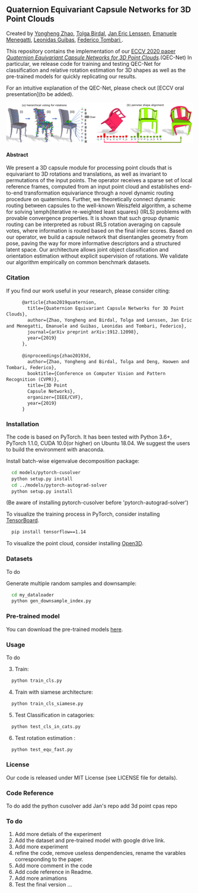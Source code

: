 

## Quaternion Equivariant Capsule Networks for 3D Point Clouds
Created by <a href="http://campar.in.tum.de/Main/YongHengZhao" target="_blank">Yongheng Zhao</a>, 
<a href="http://tbirdal.me/" target="_blank">Tolga Birdal</a>, 
<a href="https://scholar.google.de/citations?user=enXCzCgAAAAJ&hl=en" target="_blank">Jan Eric Lenssen</a>, 
<a href="http://www.dei.unipd.it/~emg/" target="_blank">Emanuele Menegatti</a>, 
<a href="https://profiles.stanford.edu/leonidas-guibas" target="_blank">Leonidas Guibas</a>, 
<a href="http://campar.in.tum.de/Main/FedericoTombari" target="_blank">Federico Tombari </a>.

This repository contains the implementation of our [ECCV 2020 paper *Quaternion Equivariant Capsule Networks for 3D Point Clouds*](https://arxiv.org/abs/1912.12098).(QEC-Net) In particular, we release code for training and testing QEC-Net for classification and relative rotation estimation for 3D shapes as well as the pre-trained models for quickly replicating our results. 

For an intuitive explanation of the QEC-Net, please check out [ECCV oral presentation](to be added).

![](https://github.com/yongheng1991/qec_net/blob/master/docs/teaser.png )



#### Abstract
We present a 3D capsule module for processing point clouds that is equivariant to 3D rotations and translations, as well as invariant to permutations of the input points. The operator receives a sparse set of local reference frames, computed from an input point cloud and establishes end-to-end transformation equivariance through a novel dynamic routing procedure on quaternions. Further, we theoretically connect dynamic routing between capsules to the well-known Weiszfeld algorithm, a scheme for solving \emph{iterative re-weighted least squares} (IRLS) problems with provable convergence properties. It is shown that such group dynamic routing can be interpreted as robust IRLS rotation averaging on capsule votes, where information is routed based on the final inlier scores. Based on our operator, we build a capsule network that disentangles geometry from pose, paving the way for more informative descriptors and a structured latent space. Our architecture allows joint object classification and orientation estimation without explicit supervision of rotations. We validate our algorithm empirically on common benchmark datasets.

### Citation
If you find our work useful in your research, please consider citing:
		  

		  
		  @article{zhao2019quaternion,
			title={Quaternion Equivariant Capsule Networks for 3D Point Clouds},
			author={Zhao, Yongheng and Birdal, Tolga and Lenssen, Jan Eric and Menegatti, Emanuele and Guibas, Leonidas and Tombari, Federico},
			journal={arXiv preprint arXiv:1912.12098},
			year={2019}
		  },
		  
		  @inproceedings{zhao20193d, 
			author={Zhao, Yongheng and Birdal, Tolga and Deng, Haowen and Tombari, Federico}, 
			booktitle={Conference on Computer Vision and Pattern Recognition (CVPR)}, 
			title={3D Point 
			Capsule Networks}, 
			organizer={IEEE/CVF},
			year={2019}
		  }		  

### Installation

The code is based on PyTorch. It has been tested with Python 3.6+, PyTorch 1.1.0, CUDA 10.0(or higher) on Ubuntu 18.04. We suggest the users to build the environment with anaconda. 
 
Install batch-wise eigenvalue decomposition package:
```bash
  cd models/pytorch-cusolver
  python setup.py install
  cd ../models/pytorch-autograd-solver
  python setup.py install
```
(Be aware of installing pytorch-cusolver before 'pytorch-autograd-solver')


To visualize the training process in PyTorch, consider installing  <a href="https://github.com/yunjey/pytorch-tutorial/tree/master/tutorials/04-utils/tensorboard" target="_blank">TensorBoard</a>.
```bash
  pip install tensorflow==1.14
```

To visualize the point cloud, consider installing <a href="http://www.open3d.org/docs/getting_started.html" target="_blank">Open3D</a>.

### Datasets

To do

Generate multiple random samples and downsample:
```bash
  cd my_dataloader
  python gen_downsample_index.py
```




### Pre-trained model

You can download the pre-trained models <a href="to be done" target="_blank">here</a>.


### Usage

To do

3. Train:
```bash
  python train_cls.py
```
		

4. Train with siamese architecture:
```bash
  python train_cls_siamese.py
```

5. Test Classification in catagories:
```bash
  python test_cls_in_cats.py
```
		
6. Test rotation estimation :

```bash
  python test_equ_fast.py
```
		
		
### License
Our code is released under MIT License (see LICENSE file for details).

### Code Reference 
To do 
add the python cusolver
add Jan's repo
add 3d point cpas repo



### To do
1. Add more detials of the experiment 
2. Add the dataset and pre-trained model with google drive link.
3. Add more experiment
4. refine the code, remove useless denpendencies, rename the varables corresponding to the paper.
5. Add more comment in the code
6. Add code reference in Readme.
7. Add more animations
8. Test the final version
...




